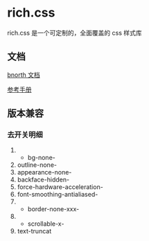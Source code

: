# rich.css

rich.css 是一个可定制的，全面覆盖的 css 样式库

## 文档

[bnorth 文档](//able99.github.io/#cbnorth)

[参考手册](//able99.github.io/bnorth/richcss/)


## 版本兼容

### 去开关明细

1. - bg-none-
1. outline-none-
1. appearance-none-
1. backface-hidden-
1. force-hardware-acceleration-
1. font-smoothing-antialiased-
1. - border-none-xxx-
1. - scrollable-x-
1. text-truncat